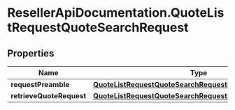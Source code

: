 # ResellerApiDocumentation.QuoteListRequestQuoteSearchRequest

## Properties

Name | Type | Description | Notes
------------ | ------------- | ------------- | -------------
**requestPreamble** | [**QuoteListRequestQuoteSearchRequestRequestPreamble**](QuoteListRequestQuoteSearchRequestRequestPreamble.md) |  | [optional] 
**retrieveQuoteRequest** | [**QuoteListRequestQuoteSearchRequestRetrieveQuoteRequest**](QuoteListRequestQuoteSearchRequestRetrieveQuoteRequest.md) |  | [optional] 


